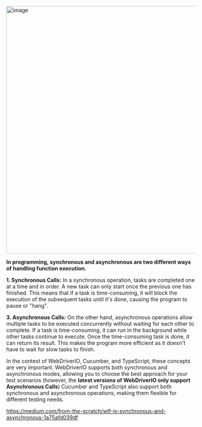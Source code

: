 <img width="657" alt="image" src="https://github.com/ndkramer/WDIO-Course/assets/7460198/2ed511ee-59e6-4419-b2c1-52f5434b4667">

**In programming, synchronous and asynchronous are two different ways of handling function execution.**

**1. Synchronous Calls:**
   In a synchronous operation, tasks are completed one at a time and in order. A new task can only start once the previous one has finished. This means that if a task is time-consuming, it will block the execution of the subsequent tasks until it's done, causing the program to pause or "hang".
   
**3. Asynchronous Calls:**
   On the other hand, asynchronous operations allow multiple tasks to be executed concurrently without waiting for each other to complete. If a task is time-consuming, it can run in the background while other tasks continue to execute. Once the time-consuming task is done, it can return its result. This makes the program more efficient as it doesn't have to wait for slow tasks to finish.
   
In the context of WebDriverIO, Cucumber, and TypeScript, these concepts are very important. 
WebDriverIO supports both synchronous and asynchronous modes, allowing you to choose the best approach for your test scenarios (however, the **latest versions of WebDriverIO only support Asynchronous Calls**)
Cucumber and TypeScript also support both synchronous and asynchronous operations, making them flexible for different testing needs. 

https://medium.com/from-the-scratch/wtf-is-synchronous-and-asynchronous-1a75afd039df
